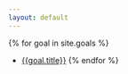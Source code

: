 ```yaml
---
layout: default
---
```


{% for goal in site.goals %}
  - [{{goal.title}}]({{goal.url}})
{% endfor %}
